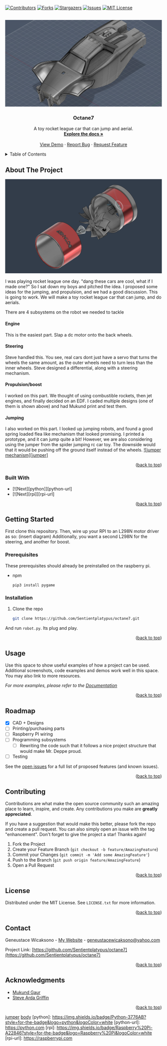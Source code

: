 <!-- Improved compatibility of back to top link: See: https://github.com/othneildrew/Best-README-Template/pull/73 -->
<a name="readme-top"></a>
<!--
*** Thanks for checking out the Best-README-Template. If you have a suggestion
*** that would make this better, please fork the repo and create a pull request
*** or simply open an issue with the tag "enhancement".
*** Don't forget to give the project a star!
*** Thanks again! Now go create something AMAZING! :D
-->



<!-- PROJECT SHIELDS -->
<!--
*** I'm using markdown "reference style" links for readability.
*** Reference links are enclosed in brackets [ ] instead of parentheses ( ).
*** See the bottom of this document for the declaration of the reference variables
*** for contributors-url, forks-url, etc. This is an optional, concise syntax you may use.
*** https://www.markdownguide.org/basic-syntax/#reference-style-links
-->
[![Contributors][contributors-shield]][contributors-url]
[![Forks][forks-shield]][forks-url]
[![Stargazers][stars-shield]][stars-url]
[![Issues][issues-shield]][issues-url]
[![MIT License][license-shield]][license-url]


<!-- PROJECT LOGO -->
<br />
<div align="center">
  <a href="https://github.com/Sentientplatypus/octane7">
    <img src="body.png" alt="Logo">
  </a>

<h3 align="center">Octane7</h3>

  <p align="center">
    A toy rocket league car that can jump and aerial.
    <br /> 
    <a href="https://github.com/Sentientplatypus/octane7"><strong>Explore the docs »</strong></a>
    <br />
    <br />
    <a href="https://github.com/Sentientplatypus/octane7">View Demo</a>
    ·
    <a href="https://github.com/Sentientplatypus/octane7/issues">Report Bug</a>
    ·
    <a href="https://github.com/Sentientplatypus/octane7/issues">Request Feature</a>
  </p>
</div>



<!-- TABLE OF CONTENTS -->
<details>
  <summary>Table of Contents</summary>
  <ol>
    <li>
      <a href="#about-the-project">About The Project</a>
      <ul>
        <li><a href="#built-with">Built With</a></li>
      </ul>
    </li>
    <li>
      <a href="#getting-started">Getting Started</a>
      <ul>
        <li><a href="#prerequisites">Prerequisites</a></li>
        <li><a href="#installation">Installation</a></li>
      </ul>
    </li>
    <li><a href="#usage">Usage</a></li>
    <li><a href="#roadmap">Roadmap</a></li>
    <li><a href="#contributing">Contributing</a></li>
    <li><a href="#license">License</a></li>
    <li><a href="#contact">Contact</a></li>
    <li><a href="#acknowledgments">Acknowledgments</a></li>
  </ol>
</details>



<!-- ABOUT THE PROJECT -->
## About The Project

[![Product Name Screen Shot][product-screenshot]](https://example.com)

I was playing rocket league one day. "dang these cars are cool, what if I made one?" So I sat down my boys and pitched the idea. I proposed some ideas for the jumping, and propulsion, and we had a good discussion. This is going to work. We will make a toy rocket league car that can jump, and do aerials.

There are 4 subsystems on the robot we needed to tackle
#### Engine
This is the easiest part. Slap a dc motor onto the back wheels.
#### Steering
Steve handled this. You see, real cars dont just have a servo that turns the wheels the same amount, as the outer wheels need to turn less than the inner wheels. Steve designed a differential, along with a steering mechanism.

#### Propulsion/boost
I worked on this part. We thought of using combustible rockets, then jet engines, and finally decided on an EDF. I caded multiple designs (one of them is shown above) and had Mukund print and test them.

#### Jumping
I also worked on this part. I looked up jumping robots, and found a good spring loaded flea like mechanism that looked promising. I printed a prototype, and it can jump quite a bit! However, we are also considering using the jumper from the spider jumping rc car toy. The downside would that it would be pushing off the ground itself instead of the wheels.
[![jumper mechanism][jumper]]()
<p align="right">(<a href="#readme-top">back to top</a>)</p>



### Built With

* [![Next][python]][python-url]
* [![Next][rpi]][rpi-url]

<p align="right">(<a href="#readme-top">back to top</a>)</p>



<!-- GETTING STARTED -->
## Getting Started

First clone this repository.  Then, wire up your RPI to an L298N motor driver as so: (insert diagram) Additionally, you want a second L298N for the steering, and another for boost.

### Prerequisites

These prerequisites should already be preinstalled on the raspberry pi.
* npm
  ```sh
  pip3 install pygame
  ```

### Installation


1. Clone the repo
   ```sh
   git clone https://github.com/Sentientplatypus/octane7.git
   ```

And run `robot.py`. Its plug and play.

<p align="right">(<a href="#readme-top">back to top</a>)</p>



<!-- USAGE EXAMPLES -->
## Usage

Use this space to show useful examples of how a project can be used. Additional screenshots, code examples and demos work well in this space. You may also link to more resources.

_For more examples, please refer to the [Documentation](https://example.com)_

<p align="right">(<a href="#readme-top">back to top</a>)</p>



<!-- ROADMAP -->
## Roadmap

- [X] CAD + Designs
- [ ] Printing/purchasing parts
- [ ] Raspberry PI wiring
- [ ] Programming subsystems
    - [ ] Rewriting the code such that it follows a nice project structure that would make Mr. Deppe proud.
- [ ] Testing

See the [open issues](https://github.com/Sentientplatypus/octane7/issues) for a full list of proposed features (and known issues).

<p align="right">(<a href="#readme-top">back to top</a>)</p>



<!-- CONTRIBUTING -->
## Contributing

Contributions are what make the open source community such an amazing place to learn, inspire, and create. Any contributions you make are **greatly appreciated**.

If you have a suggestion that would make this better, please fork the repo and create a pull request. You can also simply open an issue with the tag "enhancement".
Don't forget to give the project a star! Thanks again!

1. Fork the Project
2. Create your Feature Branch (`git checkout -b feature/AmazingFeature`)
3. Commit your Changes (`git commit -m 'Add some AmazingFeature'`)
4. Push to the Branch (`git push origin feature/AmazingFeature`)
5. Open a Pull Request

<p align="right">(<a href="#readme-top">back to top</a>)</p>



<!-- LICENSE -->
## License

Distributed under the MIT License. See `LICENSE.txt` for more information.

<p align="right">(<a href="#readme-top">back to top</a>)</p>



<!-- CONTACT -->
## Contact

Geneustace Wicaksono - [My Website](https://genewica.herokuapp.com) - geneustacewicaksono@yahoo.com

Project Link: [https://github.com/Sentientplatypus/octane7](https://github.com/Sentientplatypus/octane7)

<p align="right">(<a href="#readme-top">back to top</a>)</p>



<!-- ACKNOWLEDGMENTS -->
## Acknowledgments

* [Mukund Gaur]()
* [Steve Arda Griffin]()

<p align="right">(<a href="#readme-top">back to top</a>)</p>



<!-- MARKDOWN LINKS & IMAGES -->
<!-- https://www.markdownguide.org/basic-syntax/#reference-style-links -->
[contributors-shield]: https://img.shields.io/github/contributors/Sentientplatypus/octane7.svg?style=for-the-badge
[contributors-url]: https://github.com/Sentientplatypus/octane7/graphs/contributors
[forks-shield]: https://img.shields.io/github/forks/Sentientplatypus/octane7.svg?style=for-the-badge
[forks-url]: https://github.com/Sentientplatypus/octane7/network/members
[stars-shield]: https://img.shields.io/github/stars/Sentientplatypus/octane7.svg?style=for-the-badge
[stars-url]: https://github.com/Sentientplatypus/octane7/stargazers
[issues-shield]: https://img.shields.io/github/issues/Sentientplatypus/octane7.svg?style=for-the-badge
[issues-url]: https://github.com/Sentientplatypus/octane7/issues
[license-shield]: https://img.shields.io/github/license/Sentientplatypus/octane7.svg?style=for-the-badge
[license-url]: https://github.com/Sentientplatypus/octane7/blob/master/LICENSE.txt
[linkedin-shield]: https://img.shields.io/badge/-LinkedIn-black.svg?style=for-the-badge&logo=linkedin&colorB=555
[linkedin-url]: https://linkedin.com/in/linkedin_username
[product-screenshot]: engine.png
[jumper](jumper.png)
[body](body.png)
[python]: https://img.shields.io/badge/Python-3776AB?style=for-the-badge&logo=python&logoColor=white
[python-url]: https://python.com
[rpi]: https://img.shields.io/badge/Raspberry%20Pi-A22846?style=for-the-badge&logo=Raspberry%20Pi&logoColor=white
[rpi-url]: https://raspberrypi.com
